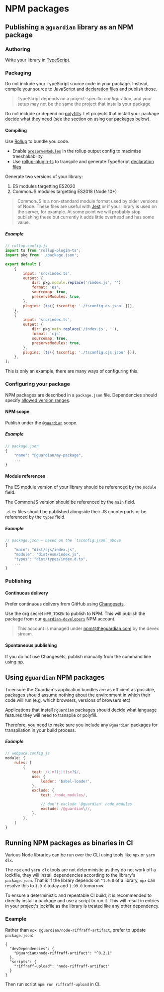 # NPM packages

<!-- START doctoc generated TOC please keep comment here to allow auto update -->
<!-- END doctoc generated TOC please keep comment here to allow auto update -->

## Publishing a `@guardian` library as an NPM package

### Authoring

Write your library in [TypeScript](https://www.typescriptlang.org).

### Packaging

Do not include your TypeScript source code in your package. Instead, compile your source to JavaScript and [declaration files](https://www.typescriptlang.org/docs/handbook/declaration-files/introduction.html) and publish those.

> TypeScript depends on a project-specific configuration, and your setup may not be the same the project that installs your package

Do not include or depend on [polyfills](https://developer.mozilla.org/en-US/docs/Glossary/Polyfill). Let projects that install your package decide what they need (see the section on using our packages below).

#### Compiling

Use [Rollup](https://rollupjs.org/guide/en/) to bundle you code.

- Enable [`preserveModules`](https://rollupjs.org/guide/en/#outputpreservemodules) in the rollup output config to maximise treeshakability
- Use [rollup-plugin-ts](https://www.npmjs.com/package/rollup-plugin-ts) to transpile and generate TypeScript [declaration files](https://www.typescriptlang.org/docs/handbook/declaration-files/introduction.html)

Generate two versions of your library:

1. ES modules targetting ES2020
2. CommonJS modules targetting ES2018 (Node 10+)

> CommonJS is a non-standard module format used by older versions of Node. These files are useful with [Jest](https://jestjs.io/) or if your library is used on the server, for example. At some point we will probably stop publishing these but currently it adds little overhead and has some value.

##### Example

```js
// rollup.config.js
import ts from 'rollup-plugin-ts';
import pkg from './package.json';

export default [
	{
		input: 'src/index.ts',
		output: {
			dir: pkg.module.replace('/index.js', ''),
			format: 'es',
			sourcemap: true,
			preserveModules: true,
		},
		plugins: [ts({ tsconfig: './tsconfig.es.json' })],
	},
	{
		input: 'src/index.ts',
		output: {
			dir: pkg.main.replace('/index.js', ''),
			format: 'cjs',
			sourcemap: true,
			preserveModules: true,
		},
		plugins: [ts({ tsconfig: './tsconfig.cjs.json' })],
	},
];

```

This is only an example, there are many ways of configuring this.

### Configuring your package

NPM packages are described in a `package.json` file.
Dependencies should specify [allowed version ranges](./dependencies.md#JavaScript-NPM-Dependencies).

#### NPM scope

Publish under the [`@guardian`](https://www.npmjs.com/org/guardian) scope.

##### Example

```js
// package.json
{
	"name": "@guardian/my-package",
	...
}
```

#### Module references

The ES module version of your library should be referenced by the `module` field.

The CommonJS version should be referenced by the `main` field. 

`.d.ts` files should be published alongside their JS counterparts or be referenced by the `types` field.

##### Example

```js
// package.json – based on the `tsconfig.json` above
{
	"main": "dist/cjs/index.js",
	"module": "dist/esm/index.js",
	"types": "dist/types/index.d.ts",
	...
}
```

### Publishing

#### Continuous delivery

Prefer continuous delivery from GitHub using [Changesets](https://github.com/changesets/changesets).

Use the org secret `NPM_TOKEN` to publish to NPM. This will publish the package from our [`guardian-developers`](https://www.npmjs.com/~guardian-developers) NPM account.

> This account is managed under npm@theguardian.com by the devex stream.

#### Spontaneous publishing

If you do not use Changesets, publish manually from the command line using [np](https://www.npmjs.com/package/np).

## Using `@guardian` NPM packages

To ensure the Guardian's application bundles are as efficient as possible, packages should assume nothing about the environment in which their code will run (e.g. which browsers, versions of browsers etc).

Applications that install `@guardian` packages should decide what language features they will need to transpile or polyfill.

Therefore, you need to make sure you include any `@guardian` packages for transpilation in your build process.

##### Example

```js
// webpack.config.js
module: {
	rules: [
		{
			test: /\.m?(j|t)sx?$/,
			use: {
				loader: 'babel-loader',
			},
			exclude: {
				test: /node_modules/,

				// don't exclude '@guardian' node_modules
				exclude: /@guardian\//,
			},
		},
	]
}
```

## Running NPM packages as binaries in CI
Various Node libraries can be run over the CLI using tools like `npx` or `yarn dlx`.

The `npx` and `yarn dlx` tools are not deterministic as they do not work off a lockfile, they will install dependencies
according to the library's `package.json`.
That is if the library depends on `^1.0.0` of a library, `npx` can resolve this to `1.0.0` today and `1.99.0` tomorrow.

To ensure a deterministic and repeatable CI build, it is recommended to directly install a package and use a script to run it.
This will result in entries in your project's lockfile as the library is treated like any other dependency.

### Example
Rather than `npx @guardian/node-riffraff-artifact`, prefer to update `package.json`:

```
{
  "devDependencies": {
    "@guardian/node-riffraff-artifact": "^0.2.1"
  },
  "scripts": {
    "riffraff-upload": "node-riffraff-artifact"
  }
}
```

Then run script `npm run riffraff-upload` in CI.
